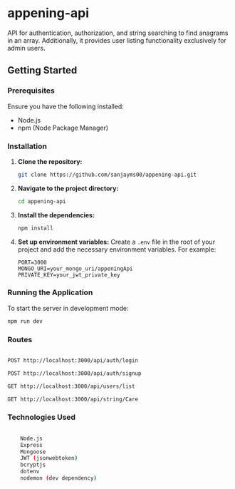# appening-api

API for authentication, authorization, and string searching to find anagrams in an array. Additionally, it provides user listing functionality exclusively for admin users.

## Getting Started

### Prerequisites

Ensure you have the following installed:

- Node.js
- npm (Node Package Manager)

### Installation

1. **Clone the repository:**

   ```bash
   git clone https://github.com/sanjayms00/appening-api.git
   ```

2. **Navigate to the project directory:**

   ```bash
   cd appening-api
   ```

3. **Install the dependencies:**

   ```bash
   npm install
   ```

4. **Set up environment variables:**
   Create a `.env` file in the root of your project and add the necessary environment variables. For example:
   ```
   PORT=3000
   MONGO_URI=your_mongo_uri/appeningApi
   PRIVATE_KEY=your_jwt_private_key
   ```

### Running the Application

To start the server in development mode:

```bash
npm run dev
```

### Routes

```bash

POST http://localhost:3000/api/auth/login

POST http://localhost:3000/api/auth/signup

GET http://localhost:3000/api/users/list

GET http://localhost:3000/api/string/Care

```

### Technologies Used

```bash

    Node.js
    Express
    Mongoose
    JWT (jsonwebtoken)
    bcryptjs
    dotenv
    nodemon (dev dependency)

```
